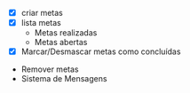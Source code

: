 - [x] criar metas
- [x] lista metas
    - Metas realizadas
    - Metas abertas
- [x] Marcar/Desmascar metas como concluídas
- Remover metas 
- Sistema de Mensagens